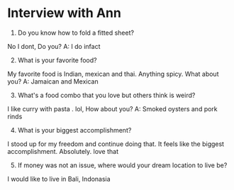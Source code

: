 # Interview with Ann

1. Do you know how to fold a fitted sheet?

No I dont, Do you? A: I do infact

2. What is your favorite food?

My favorite food is Indian, mexican and thai. Anything spicy. What about you? A: Jamaican and Mexican

3. What's a food combo that you love but others think is weird?

I like curry with pasta . lol, How about you? A: Smoked oysters and pork rinds

4. What is your biggest accomplishment?

I stood up for my freedom and continue doing that. It feels like the biggest accomplishment. Absolutely. love that

5. If money was not an issue, where would your dream location to live be?

I would like to live in Bali, Indonasia
